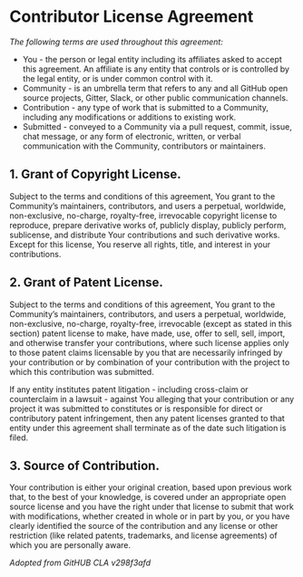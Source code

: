 # Contributor License Agreement

*The following terms are used throughout this agreement:*

- You - the person or legal entity including its affiliates asked to accept this agreement. An affiliate is any entity that controls or is controlled by the legal entity, or is under common control with it.
- Community - is an umbrella term that refers to any and all GitHub open source projects, Gitter, Slack, or other public communication channels.
- Contribution - any type of work that is submitted to a Community, including any modifications or additions to existing work.
- Submitted - conveyed to a Community via a pull request, commit, issue, chat message, or any form of electronic, written, or verbal communication with the Community, contributors or maintainers.

## 1. Grant of Copyright License.

Subject to the terms and conditions of this agreement, You grant to the Community’s maintainers, contributors, and users a perpetual, worldwide, non-exclusive, no-charge, royalty-free, irrevocable copyright license to reproduce, prepare derivative works of, publicly display, publicly perform, sublicense, and distribute Your contributions and such derivative works. Except for this license, You reserve all rights, title, and interest in your contributions.

## 2. Grant of Patent License.

Subject to the terms and conditions of this agreement, You grant to the Community’s maintainers, contributors, and users a perpetual, worldwide, non-exclusive, no-charge, royalty-free, irrevocable (except as stated in this section) patent license to make, have made, use, offer to sell, sell, import, and otherwise transfer your contributions, where such license applies only to those patent claims licensable by you that are necessarily infringed by your contribution or by combination of your contribution with the project to which this contribution was submitted.

If any entity institutes patent litigation - including cross-claim or counterclaim in a lawsuit - against You alleging that your contribution or any project it was submitted to constitutes or is responsible for direct or contributory patent infringement, then any patent licenses granted to that entity under this agreement shall terminate as of the date such litigation is filed.

## 3. Source of Contribution.

Your contribution is either your original creation, based upon previous work that, to the best of your knowledge, is covered under an appropriate open source license and you have the right under that license to submit that work with modifications, whether created in whole or in part by you, or you have clearly identified the source of the contribution and any license or other restriction (like related patents, trademarks, and license agreements) of which you are personally aware.

*Adopted from GitHUB CLA v298f3afd*
